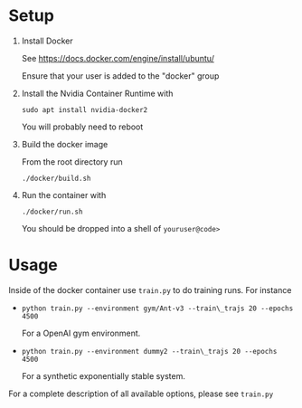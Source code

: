 # Setup

 1. Install Docker

    See https://docs.docker.com/engine/install/ubuntu/

    Ensure that your user is added to the "docker" group

 2. Install the Nvidia Container Runtime with

    `sudo apt install nvidia-docker2`

    You will probably need to reboot

 3. Build the docker image

    From the root directory run

    `./docker/build.sh`

 4. Run the container with

    `./docker/run.sh`
    
    You should be dropped into a shell of `youruser@code>`

# Usage

Inside of the docker container use `train.py` to do training runs. For instance

 - `python train.py --environment gym/Ant-v3 --train\_trajs 20 --epochs 4500`
    
    For a OpenAI gym environment.
 - `python train.py --environment dummy2 --train\_trajs 20 --epochs 4500`
    
    For a synthetic exponentially stable system.

For a complete description of all available options, please see `train.py`
